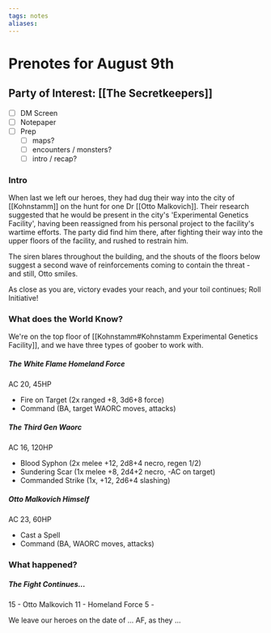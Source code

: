 ```yaml
---
tags: notes
aliases:
---
```


# Prenotes for August 9th
## Party of Interest: [[The Secretkeepers]]
- [ ] DM Screen
- [ ] Notepaper
- [ ] Prep
	- [ ] maps?
	- [ ] encounters / monsters?
	- [ ] intro / recap?

### Intro

When last we left our heroes, they had dug their way into the city of [[Kohnstamm]] on the hunt for one Dr [[Otto Malkovich]]. Their research suggested that he would be present in the city's 'Experimental Genetics Facility', having been reassigned from his personal project to the facility's wartime efforts. The party did find him there, after fighting their way into the upper floors of the facility, and rushed to restrain him. 

The siren blares throughout the building, and the shouts of the floors below suggest a second wave of reinforcements coming to contain the threat - and still, Otto smiles.

As close as you are, victory evades your reach, and your toil continues; Roll Initiative!

### What does the World Know?

We're on the top floor of [[Kohnstamm#Kohnstamm Experimental Genetics Facility]], and we have three types of goober to work with.

##### The White Flame Homeland Force
AC 20, 45HP
- Fire on Target (2x ranged +8, 3d6+8 force)
- Command (BA, target WAORC moves, attacks)
##### The Third Gen Waorc
AC 16, 120HP
- Blood Syphon (2x melee +12, 2d8+4 necro, regen 1/2)
- Sundering Scar (1x melee +8, 2d4+2 necro, -AC on target)
- Commanded Strike (1x, +12, 2d6+4 slashing)
##### Otto Malkovich Himself
AC 23, 60HP
- Cast a Spell
- Command (BA, WAORC moves, attacks)

### What happened?
##### The Fight Continues...

15 - Otto Malkovich
11 - Homeland Force
5 - 


We leave our heroes on the date of ... AF, as they ...